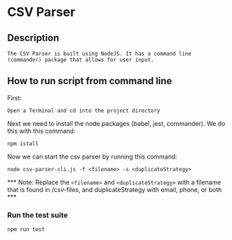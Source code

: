 # CSV Parser

## Description
```
The CSV Parser is built using NodeJS. It has a command line (commander) package that allows for user input.
```

## How to run script from command line
First:
```
Open a Terminal and cd into the project directory
```

Next we need to install the node packages (babel, jest, commander). We do this with this command:
```
npm istall
```

Now we can start the csv parser by running this command:
```
node csv-parser-cli.js -f <filename> -s <duplicateStrategy>
```
*** Note: Replace the `<filename>` and `<duplicateStrategy>` with a filename that is found in /csv-files, and duplicateStrategy with email, phone, or both ***


### Run the test suite
```
npm run test
```